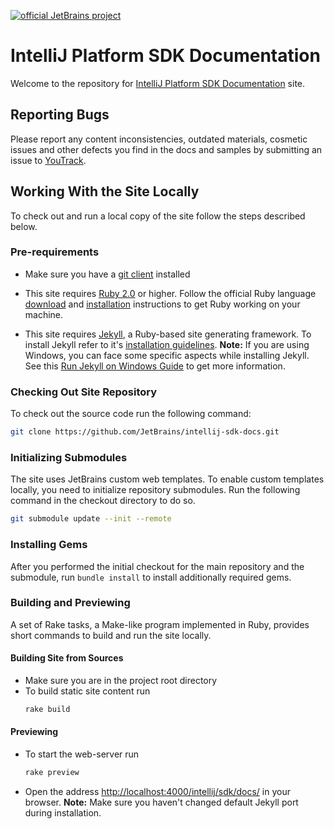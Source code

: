 [![official JetBrains project](https://jb.gg/badges/official-flat-square.svg)](https://confluence.jetbrains.com/display/ALL/JetBrains+on+GitHub)

IntelliJ Platform SDK Documentation
=======

Welcome to the repository for [IntelliJ Platform SDK Documentation](https://www.jetbrains.org/intellij/sdk/docs/) site.

## Reporting Bugs
Please report any content inconsistencies, outdated materials, cosmetic issues and other defects you find in the docs and samples by submitting an issue to
[YouTrack](https://youtrack.jetbrains.com/issues/IJSDK). 

## Working With the Site Locally
To check out and run a local copy of the site follow the steps described below.

### Pre-requirements

*  Make sure you have a 
   [git client](https://git-scm.com/downloads)
   installed

*  This site requires
   [Ruby 2.0](https://www.ruby-lang.org/) or higher.
   Follow the official Ruby language
   [download](https://www.ruby-lang.org/en/downloads/)
   and
   [installation](https://www.ruby-lang.org/en/documentation/installation/)
   instructions to get Ruby working on your machine.
   
*  This site requires [Jekyll](https://jekyllrb.com/), 
   a Ruby-based site generating framework.
   To install Jekyll refer to it's
   [installation guidelines](https://jekyllrb.com/docs/installation/).
   **Note:** If you are using Windows, you can face some specific aspects while installing Jekyll.
   See this [Run Jekyll on Windows Guide](https://jekyll-windows.juthilo.com/) to get more information.
   
### Checking Out Site Repository

To check out the source code run the following command:

```bash
git clone https://github.com/JetBrains/intellij-sdk-docs.git
```
   
### Initializing Submodules

The site uses JetBrains custom web templates.
To enable custom templates locally, you need to initialize repository submodules.
Run the following command in the checkout directory to do so.
 
```bash
git submodule update --init --remote
```

### Installing Gems

After you performed the initial checkout for the main repository and the submodule, run `bundle install` to install additionally required gems.

### Building and Previewing 
A set of Rake tasks, a Make-like program implemented in Ruby, provides short commands to build and run the site locally.

#### Building Site from Sources
 
*  Make sure you are in the project root directory
*  To build static site content run
   ```bash
   rake build
   ```
   
#### Previewing

*  To start the web-server run
    ```bash
    rake preview
    ```
*  Open the address
   [http://localhost:4000/intellij/sdk/docs/](http://localhost:4000/intellij/sdk/docs/)
   in your browser.
   **Note:** Make sure you haven't changed default Jekyll port during installation.


